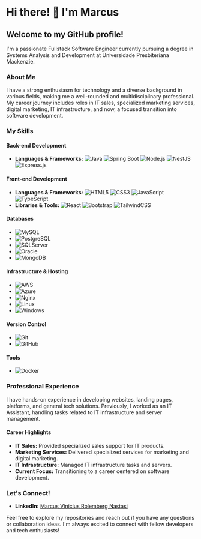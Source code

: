 # Hi there! 👋 I'm Marcus

## Welcome to my GitHub profile!

I'm a passionate Fullstack Software Engineer currently pursuing a degree in Systems Analysis and Development at Universidade Presbiteriana Mackenzie.

### About Me

I have a strong enthusiasm for technology and a diverse background in various fields, making me a well-rounded and multidisciplinary professional. My career journey includes roles in IT sales, specialized marketing services, digital marketing, IT infrastructure, and now, a focused transition into software development. 

### My Skills

#### Back-end Development
- **Languages & Frameworks:** 
  ![Java](https://img.shields.io/badge/-Java-007396?style=flat-square&logo=java)
  ![Spring Boot](https://img.shields.io/badge/-Spring%20Boot-6DB33F?style=flat-square&logo=spring-boot)
  ![Node.js](https://img.shields.io/badge/-Node.js-339933?style=flat-square&logo=node.js&logoColor=white)
  ![NestJS](https://img.shields.io/badge/-NestJS-000000?style=flat-square&logo=nest)
  ![Express.js](https://img.shields.io/badge/-Express.js-000000?style=flat-square&logo=express)

#### Front-end Development
- **Languages & Frameworks:** 
  ![HTML5](https://img.shields.io/badge/-HTML5-E34F26?style=flat-square&logo=html5&logoColor=white)
  ![CSS3](https://img.shields.io/badge/-CSS3-1572B6?style=flat-square&logo=css3)
  ![JavaScript](https://img.shields.io/badge/-JavaScript-F7DF1E?style=flat-square&logo=javascript&logoColor=black)
  ![TypeScript](https://img.shields.io/badge/-TypeScript-007ACC?style=flat-square&logo=typescript)
- **Libraries & Tools:** 
  ![React](https://img.shields.io/badge/-React-61DAFB?style=flat-square&logo=react&logoColor=black)
  ![Bootstrap](https://img.shields.io/badge/-Bootstrap-7952B3?style=flat-square&logo=bootstrap)
  ![TailwindCSS](https://img.shields.io/badge/-TailwindCSS-38B2AC?style=flat-square&logo=tailwind-css)

#### Databases
- ![MySQL](https://img.shields.io/badge/-MySQL-4479A1?style=flat-square&logo=mysql&logoColor=white)
- ![PostgreSQL](https://img.shields.io/badge/-PostgreSQL-336791?style=flat-square&logo=postgresql)
- ![SQLServer](https://img.shields.io/badge/-SQLServer-CC2927?style=flat-square&logo=microsoft-sql-server)
- ![Oracle](https://img.shields.io/badge/-Oracle-F80000?style=flat-square&logo=oracle)
- ![MongoDB](https://img.shields.io/badge/-MongoDB-47A248?style=flat-square&logo=mongodb)

#### Infrastructure & Hosting
- ![AWS](https://img.shields.io/badge/-AWS-232F3E?style=flat-square&logo=amazon-aws)
- ![Azure](https://img.shields.io/badge/-Azure-0078D4?style=flat-square&logo=microsoft-azure)
- ![Nginx](https://img.shields.io/badge/-Nginx-009639?style=flat-square&logo=nginx)
- ![Linux](https://img.shields.io/badge/-Linux-FCC624?style=flat-square&logo=linux&logoColor=black)
- ![Windows](https://img.shields.io/badge/-Windows-0078D6?style=flat-square&logo=windows&logoColor=white)

#### Version Control
- ![Git](https://img.shields.io/badge/-Git-F05032?style=flat-square&logo=git)
- ![GitHub](https://img.shields.io/badge/-GitHub-181717?style=flat-square&logo=github)

#### Tools
- ![Docker](https://img.shields.io/badge/-Docker-2496ED?style=flat-square&logo=docker&logoColor=white)

### Professional Experience

I have hands-on experience in developing websites, landing pages, platforms, and general tech solutions. Previously, I worked as an IT Assistant, handling tasks related to IT infrastructure and server management.

#### Career Highlights
- **IT Sales:** Provided specialized sales support for IT products.
- **Marketing Services:** Delivered specialized services for marketing and digital marketing.
- **IT Infrastructure:** Managed IT infrastructure tasks and servers.
- **Current Focus:** Transitioning to a career centered on software development.

### Let's Connect!
- **LinkedIn:** [Marcus Vinicius Rolemberg Nastasi](https://www.linkedin.com/in/marcus-vinicius-rolemberg-nastasi-1056601b7/)

Feel free to explore my repositories and reach out if you have any questions or collaboration ideas. I'm always excited to connect with fellow developers and tech enthusiasts!
